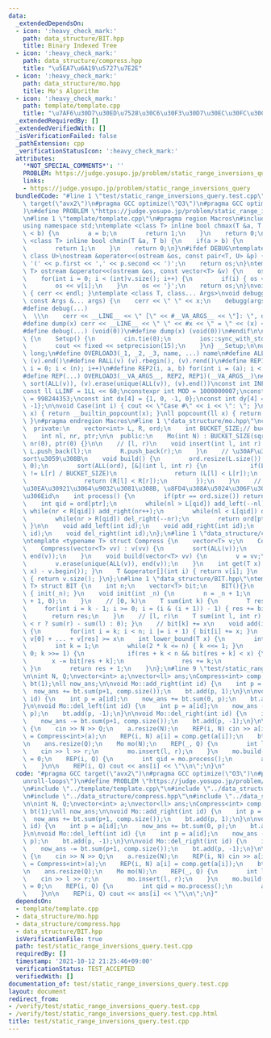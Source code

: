 ```yaml
---
data:
  _extendedDependsOn:
  - icon: ':heavy_check_mark:'
    path: data_structure/BIT.hpp
    title: Binary Indexed Tree
  - icon: ':heavy_check_mark:'
    path: data_structure/compress.hpp
    title: "\u5EA7\u6A19\u5727\u7E2E"
  - icon: ':heavy_check_mark:'
    path: data_structure/mo.hpp
    title: Mo's Algorithm
  - icon: ':heavy_check_mark:'
    path: template/template.cpp
    title: "\u7AF6\u30D7\u30ED\u7528\u30C6\u30F3\u30D7\u30EC\u30FC\u30C8"
  _extendedRequiredBy: []
  _extendedVerifiedWith: []
  _isVerificationFailed: false
  _pathExtension: cpp
  _verificationStatusIcon: ':heavy_check_mark:'
  attributes:
    '*NOT_SPECIAL_COMMENTS*': ''
    PROBLEM: https://judge.yosupo.jp/problem/static_range_inversions_query
    links:
    - https://judge.yosupo.jp/problem/static_range_inversions_query
  bundledCode: "#line 1 \"test/static_range_inversions_query.test.cpp\"\n#pragma GCC\
    \ target(\"avx2\")\n#pragma GCC optimize(\"O3\")\n#pragma GCC optimize(\"unroll-loops\"\
    )\n#define PROBLEM \"https://judge.yosupo.jp/problem/static_range_inversions_query\"\
    \n#line 1 \"template/template.cpp\"\n#pragma region Macros\n#include <bits/stdc++.h>\n\
    using namespace std;\ntemplate <class T> inline bool chmax(T &a, T b) {\n    if(a\
    \ < b) {\n        a = b;\n        return 1;\n    }\n    return 0;\n}\ntemplate\
    \ <class T> inline bool chmin(T &a, T b) {\n    if(a > b) {\n        a = b;\n\
    \        return 1;\n    }\n    return 0;\n}\n#ifdef DEBUG\ntemplate <class T,\
    \ class U>\nostream &operator<<(ostream &os, const pair<T, U> &p) {\n    os <<\
    \ '(' << p.first << ',' << p.second << ')';\n    return os;\n}\ntemplate <class\
    \ T> ostream &operator<<(ostream &os, const vector<T> &v) {\n    os << '{';\n\
    \    for(int i = 0; i < (int)v.size(); i++) {\n        if(i) { os << ','; }\n\
    \        os << v[i];\n    }\n    os << '}';\n    return os;\n}\nvoid debugg()\
    \ { cerr << endl; }\ntemplate <class T, class... Args>\nvoid debugg(const T &x,\
    \ const Args &... args) {\n    cerr << \" \" << x;\n    debugg(args...);\n}\n\
    #define debug(...)                                                           \
    \  \\\n    cerr << __LINE__ << \" [\" << #__VA_ARGS__ << \"]: \", debugg(__VA_ARGS__)\n\
    #define dump(x) cerr << __LINE__ << \" \" << #x << \" = \" << (x) << endl\n#else\n\
    #define debug(...) (void(0))\n#define dump(x) (void(0))\n#endif\n\nstruct Setup\
    \ {\n    Setup() {\n        cin.tie(0);\n        ios::sync_with_stdio(false);\n\
    \        cout << fixed << setprecision(15);\n    }\n} __Setup;\n\nusing ll = long\
    \ long;\n#define OVERLOAD3(_1, _2, _3, name, ...) name\n#define ALL(v) (v).begin(),\
    \ (v).end()\n#define RALL(v) (v).rbegin(), (v).rend()\n#define REP1(i, n) for(int\
    \ i = 0; i < (n); i++)\n#define REP2(i, a, b) for(int i = (a); i < int(b); i++)\n\
    #define REP(...) OVERLOAD3(__VA_ARGS__, REP2, REP1)(__VA_ARGS__)\n#define UNIQUE(v)\
    \ sort(ALL(v)), (v).erase(unique(ALL(v)), (v).end())\nconst int INF = 1 << 30;\n\
    const ll LLINF = 1LL << 60;\nconstexpr int MOD = 1000000007;\nconstexpr int MOD2\
    \ = 998244353;\nconst int dx[4] = {1, 0, -1, 0};\nconst int dy[4] = {0, 1, 0,\
    \ -1};\n\nvoid Case(int i) { cout << \"Case #\" << i << \": \"; }\nint popcount(int\
    \ x) { return __builtin_popcount(x); }\nll popcount(ll x) { return __builtin_popcountll(x);\
    \ }\n#pragma endregion Macros\n#line 1 \"data_structure/mo.hpp\"\nclass Mo {\n\
    \  private:\n    vector<int> L, R, ord;\n    int BUCKET_SIZE;// bucket size\n\
    \    int nl, nr, ptr;\n\n  public:\n    Mo(int N) : BUCKET_SIZE(sqrt(N)), nl(0),\
    \ nr(0), ptr(0) {}\n\n    // [l, r)\n    void insert(int l, int r) {\n       \
    \ L.push_back(l);\n        R.push_back(r);\n    }\n    // \u30AF\u30A8\u30EA\u3092\
    sort\u3059\u308B\n    void build() {\n        ord.resize(L.size());\n        iota(ALL(ord),\
    \ 0);\n        sort(ALL(ord), [&](int l, int r) {\n            if(L[l] / BUCKET_SIZE\
    \ != L[r] / BUCKET_SIZE)\n                return (L[l] < L[r]);\n            else\n\
    \                return (R[l] < R[r]);\n        });\n    }\n    // \u30AF\u30A8\
    \u30EA\u30921\u3064\u9032\u3081\u308B, \u8FD4\u308A\u5024\u306F\u30AF\u30A8\u30EA\
    \u306Eid\n    int process() {\n        if(ptr == ord.size()) return -1;\n    \
    \    int qid = ord[ptr];\n        while(nl > L[qid]) add_left(--nl);\n       \
    \ while(nr < R[qid]) add_right(nr++);\n        while(nl < L[qid]) del_left(nl++);\n\
    \        while(nr > R[qid]) del_right(--nr);\n        return ord[ptr++];\n   \
    \ }\n\n    void add_left(int id);\n    void add_right(int id);\n    void del_left(int\
    \ id);\n    void del_right(int id);\n};\n#line 1 \"data_structure/compress.hpp\"\
    \ntemplate <typename T> struct Compress {\n    vector<T> v;\n    Compress() {}\n\
    \    Compress(vector<T> vv) : v(vv) {\n        sort(ALL(v));\n        v.erase(unique(ALL(v)),\
    \ end(v));\n    }\n    void build(vector<T> vv) {\n        v = vv;\n        sort(ALL(v));\n\
    \        v.erase(unique(ALL(v)), end(v));\n    }\n    int get(T x) { return (int)(lower_bound(ALL(v),\
    \ x) - v.begin()); }\n    T &operator[](int i) { return v[i]; }\n    size_t size()\
    \ { return v.size(); }\n};\n#line 1 \"data_structure/BIT.hpp\"\ntemplate <typename\
    \ T> struct BIT {\n    int n;\n    vector<T> bit;\n    BIT(){}\n    BIT(int _n)\
    \ { init(_n); }\n    void init(int _n) {\n        n = _n + 1;\n        bit.resize(n\
    \ + 1, 0);\n    }\n    // [0, k)\n    T sum(int k) {\n        T res = 0;\n   \
    \     for(int i = k - 1; i >= 0; i = (i & (i + 1)) - 1) { res += bit[i]; }\n \
    \       return res;\n    }\n    // [l, r)\n    T sum(int l, int r) { return (l\
    \ < r ? sum(r) - sum(l) : 0); }\n    // bit[k] += x\n    void add(int k, T x)\
    \ {\n        for(int i = k; i < n; i |= i + 1) { bit[i] += x; }\n    }\n    //\
    \ v[0] + ... + v[res] >= x\n    int lower_bound(T x) {\n        int res = -1;\n\
    \        int k = 1;\n        while(2 * k <= n) { k <<= 1; }\n        for(; k >\
    \ 0; k >>= 1) {\n            if(res + k < n && bit[res + k] < x) {\n         \
    \       x -= bit[res + k];\n                res += k;\n            }\n       \
    \ }\n        return res + 1;\n    }\n};\n#line 9 \"test/static_range_inversions_query.test.cpp\"\
    \n\nint N, Q;\nvector<int> a;\nvector<ll> ans;\nCompress<int> comp;\nBIT<int>\
    \ bt(1);\nll now_ans;\n\nvoid Mo::add_right(int id) {\n    int p = a[id];\n  \
    \  now_ans += bt.sum(p+1, comp.size());\n    bt.add(p, 1);\n}\n\nvoid Mo::add_left(int\
    \ id) {\n    int p = a[id];\n    now_ans += bt.sum(0, p);\n    bt.add(p, 1);\n\
    }\n\nvoid Mo::del_left(int id) {\n    int p = a[id];\n    now_ans -= bt.sum(0,\
    \ p);\n    bt.add(p, -1);\n}\n\nvoid Mo::del_right(int id) {\n    int p = a[id];\n\
    \    now_ans -= bt.sum(p+1, comp.size());\n    bt.add(p, -1);\n}\n\nint main()\
    \ {\n    cin >> N >> Q;\n    a.resize(N);\n    REP(i, N) cin >> a[i];\n    comp\
    \ = Compress<int>(a);\n    REP(i, N) a[i] = comp.get(a[i]);\n    bt.init(comp.size());\n\
    \n    ans.resize(Q);\n    Mo mo(N);\n    REP(_, Q) {\n        int l, r;\n    \
    \    cin >> l >> r;\n        mo.insert(l, r);\n    }\n    mo.build();\n    now_ans\
    \ = 0;\n    REP(i, Q) {\n        int qid = mo.process();\n        ans[qid] = now_ans;\n\
    \    }\n\n    REP(i, Q) cout << ans[i] << \"\\n\";\n}\n"
  code: "#pragma GCC target(\"avx2\")\n#pragma GCC optimize(\"O3\")\n#pragma GCC optimize(\"\
    unroll-loops\")\n#define PROBLEM \"https://judge.yosupo.jp/problem/static_range_inversions_query\"\
    \n#include \"../template/template.cpp\"\n#include \"../data_structure/mo.hpp\"\
    \n#include \"../data_structure/compress.hpp\"\n#include \"../data_structure/BIT.hpp\"\
    \n\nint N, Q;\nvector<int> a;\nvector<ll> ans;\nCompress<int> comp;\nBIT<int>\
    \ bt(1);\nll now_ans;\n\nvoid Mo::add_right(int id) {\n    int p = a[id];\n  \
    \  now_ans += bt.sum(p+1, comp.size());\n    bt.add(p, 1);\n}\n\nvoid Mo::add_left(int\
    \ id) {\n    int p = a[id];\n    now_ans += bt.sum(0, p);\n    bt.add(p, 1);\n\
    }\n\nvoid Mo::del_left(int id) {\n    int p = a[id];\n    now_ans -= bt.sum(0,\
    \ p);\n    bt.add(p, -1);\n}\n\nvoid Mo::del_right(int id) {\n    int p = a[id];\n\
    \    now_ans -= bt.sum(p+1, comp.size());\n    bt.add(p, -1);\n}\n\nint main()\
    \ {\n    cin >> N >> Q;\n    a.resize(N);\n    REP(i, N) cin >> a[i];\n    comp\
    \ = Compress<int>(a);\n    REP(i, N) a[i] = comp.get(a[i]);\n    bt.init(comp.size());\n\
    \n    ans.resize(Q);\n    Mo mo(N);\n    REP(_, Q) {\n        int l, r;\n    \
    \    cin >> l >> r;\n        mo.insert(l, r);\n    }\n    mo.build();\n    now_ans\
    \ = 0;\n    REP(i, Q) {\n        int qid = mo.process();\n        ans[qid] = now_ans;\n\
    \    }\n\n    REP(i, Q) cout << ans[i] << \"\\n\";\n}"
  dependsOn:
  - template/template.cpp
  - data_structure/mo.hpp
  - data_structure/compress.hpp
  - data_structure/BIT.hpp
  isVerificationFile: true
  path: test/static_range_inversions_query.test.cpp
  requiredBy: []
  timestamp: '2021-10-12 21:25:46+09:00'
  verificationStatus: TEST_ACCEPTED
  verifiedWith: []
documentation_of: test/static_range_inversions_query.test.cpp
layout: document
redirect_from:
- /verify/test/static_range_inversions_query.test.cpp
- /verify/test/static_range_inversions_query.test.cpp.html
title: test/static_range_inversions_query.test.cpp
---
```

